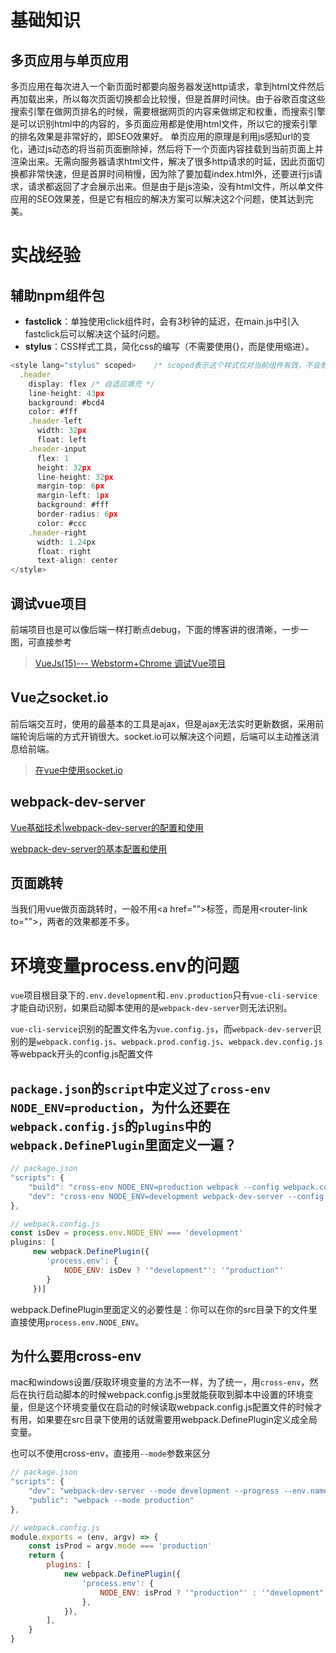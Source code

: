 # 基础知识

## 多页应用与单页应用

多页应用在每次进入一个新页面时都要向服务器发送http请求，拿到html文件然后再加载出来，所以每次页面切换都会比较慢，但是首屏时间快。由于谷歌百度这些搜索引擎在做网页排名的时候，需要根据网页的内容来做绑定和权重，而搜索引擎是可以识别html中的内容的，多页面应用都是使用html文件，所以它的搜索引擎的排名效果是非常好的，即SEO效果好。
单页应用的原理是利用js感知url的变化，通过js动态的将当前页面删除掉，然后将下一个页面内容挂载到当前页面上并渲染出来。无需向服务器请求html文件，解决了很多http请求的时延，因此页面切换都非常快速，但是首屏时间稍慢，因为除了要加载index.html外，还要进行js请求，请求都返回了才会展示出来。但是由于是js渲染，没有html文件，所以单文件应用的SEO效果差，但是它有相应的解决方案可以解决这2个问题，使其达到完美。

# 实战经验

## 辅助npm组件包
- **fastclick**：单独使用click组件时，会有3秒钟的延迟，在main.js中引入fastclick后可以解决这个延时问题。
- **stylus**：CSS样式工具，简化css的编写（不需要使用{}，而是使用缩进）。

```js
<style lang="stylus" scoped>	/* scoped表示这个样式仅对当前组件有效，不会影响到其他组件 */
  .header
    display: flex /* 自适应填充 */
    line-height: 43px
    background: #bcd4
    color: #fff
    .header-left
      width: 32px
      float: left
    .header-input
      flex: 1
      height: 32px
      line-height: 32px
      margin-top: 6px
      margin-left: 1px
      background: #fff
      border-radius: 6px
      color: #ccc
    .header-right
      width: 1.24px
      float: right
      text-align: center
</style>
```

## 调试vue项目

前端项目也是可以像后端一样打断点debug，下面的博客讲的很清晰，一步一图，可直接参考

>[VueJs(15)--- Webstorm+Chrome 调试Vue项目](https://www.cnblogs.com/qdhxhz/p/14111320.html)

## Vue之socket.io

前后端交互时，使用的最基本的工具是ajax，但是ajax无法实时更新数据，采用前端轮询后端的方式开销很大。socket.io可以解决这个问题，后端可以主动推送消息给前端。

> [在vue中使用socket.io](https://www.jianshu.com/p/552af264d2ea)

## webpack-dev-server

[Vue基础技术|webpack-dev-server的配置和使用](https://blog.csdn.net/gbwine/article/details/95848601?utm_medium=distribute.pc_relevant.none-task-blog-2%7Edefault%7ECTRLIST%7Edefault-1.no_search_link&depth_1-utm_source=distribute.pc_relevant.none-task-blog-2%7Edefault%7ECTRLIST%7Edefault-1.no_search_link)

[webpack-dev-server的基本配置和使用](https://www.jianshu.com/p/8b977e65a822)

## 页面跳转

当我们用vue做页面跳转时，一般不用\<a href="">标签，而是用\<router-link to="">，两者的效果都差不多。

# 环境变量process.env的问题

`vue`项目根目录下的`.env.development`和`.env.production`只有`vue-cli-service`才能自动识别，如果启动脚本使用的是`webpack-dev-server`则无法识别。

`vue-cli-service`识别的配置文件名为`vue.config.js`，而`webpack-dev-server`识别的是`webpack.config.js`、`webpack.prod.config.js`、`webpack.dev.config.js`等webpack开头的config.js配置文件

## `package.json`的`script`中定义过了`cross-env NODE_ENV=production`，为什么还要在`webpack.config.js`的`plugins`中的`webpack.DefinePlugin`里面定义一遍？

```js
// package.json
"scripts": {
    "build": "cross-env NODE_ENV=production webpack --config webpack.config.js",
    "dev": "cross-env NODE_ENV=development webpack-dev-server --config webpack.config.js"
},

// webpack.config.js
const isDev = process.env.NODE_ENV === 'development'
plugins: [
     new webpack.DefinePlugin({
        'process.env': {
            NODE_ENV: isDev ? '"development"': '"production"'
        }
     })]
```

webpack.DefinePlugin里面定义的必要性是：你可以在你的src目录下的文件里直接使用`process.env.NODE_ENV`。

## 为什么要用cross-env

mac和windows设置/获取环境变量的方法不一样，为了统一，用`cross-env`，然后在执行启动脚本的时候webpack.config.js里就能获取到脚本中设置的环境变量，但是这个环境变量仅在启动的时候读取webpack.config.js配置文件的时候才有用，如果要在src目录下使用的话就需要用webpack.DefinePlugin定义成全局变量。

也可以不使用cross-env，直接用`--mode`参数来区分

```js
// package.json
"scripts": {
    "dev": "webpack-dev-server --mode development --progress --env.name=dev",
    "public": "webpack --mode production"
},

// webpack.config.js
module.exports = (env, argv) => {
    const isProd = argv.mode === 'production'
    return {
        plugins: [
            new webpack.DefinePlugin({
                'process.env': {
                    NODE_ENV: isProd ? '"production"' : '"development"'
                },
            }),
        ],
    }
}
```


